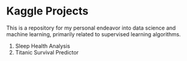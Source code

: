 # Kaggle Projects
This is a repository for my personal endeavor into data science and machine learning, primarily related to supervised learning algorithms.

1. Sleep Health Analysis
2. Titanic Survival Predictor
